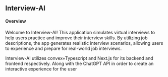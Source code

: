 ## Interview-AI
#### Overview
Welcome to Interview-AI! This application simulates virtual interviews to help users practice and improve their interview skills. By utilizing job descriptions, the app generates realistic interview scenarios, allowing users to experience and prepare for real-world job interviews.

Interview-AI utilizes convex+Typescript and Next.js for its backend and frontend respectively. Along with the ChatGPT API in order to create an interactive experience for the user
